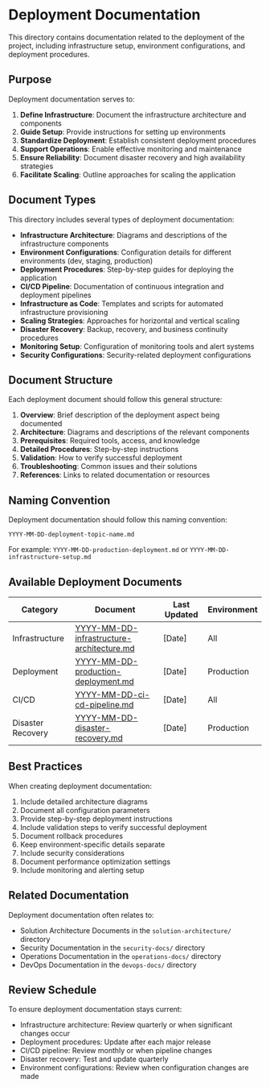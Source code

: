 # Deployment Documentation

This directory contains documentation related to the deployment of the project, including infrastructure setup, environment configurations, and deployment procedures.

## Purpose

Deployment documentation serves to:

1. **Define Infrastructure**: Document the infrastructure architecture and components
2. **Guide Setup**: Provide instructions for setting up environments
3. **Standardize Deployment**: Establish consistent deployment procedures
4. **Support Operations**: Enable effective monitoring and maintenance
5. **Ensure Reliability**: Document disaster recovery and high availability strategies
6. **Facilitate Scaling**: Outline approaches for scaling the application

## Document Types

This directory includes several types of deployment documentation:

- **Infrastructure Architecture**: Diagrams and descriptions of the infrastructure components
- **Environment Configurations**: Configuration details for different environments (dev, staging, production)
- **Deployment Procedures**: Step-by-step guides for deploying the application
- **CI/CD Pipeline**: Documentation of continuous integration and deployment pipelines
- **Infrastructure as Code**: Templates and scripts for automated infrastructure provisioning
- **Scaling Strategies**: Approaches for horizontal and vertical scaling
- **Disaster Recovery**: Backup, recovery, and business continuity procedures
- **Monitoring Setup**: Configuration of monitoring tools and alert systems
- **Security Configurations**: Security-related deployment configurations

## Document Structure

Each deployment document should follow this general structure:

1. **Overview**: Brief description of the deployment aspect being documented
2. **Architecture**: Diagrams and descriptions of the relevant components
3. **Prerequisites**: Required tools, access, and knowledge
4. **Detailed Procedures**: Step-by-step instructions
5. **Validation**: How to verify successful deployment
6. **Troubleshooting**: Common issues and their solutions
7. **References**: Links to related documentation or resources

## Naming Convention

Deployment documentation should follow this naming convention:

```
YYYY-MM-DD-deployment-topic-name.md
```

For example: `YYYY-MM-DD-production-deployment.md` or `YYYY-MM-DD-infrastructure-setup.md`

## Available Deployment Documents

| Category | Document | Last Updated | Environment |
|----------|----------|-------------|------------|
| Infrastructure | [YYYY-MM-DD-infrastructure-architecture.md](./YYYY-MM-DD-infrastructure-architecture.md) | [Date] | All |
| Deployment | [YYYY-MM-DD-production-deployment.md](./YYYY-MM-DD-production-deployment.md) | [Date] | Production |
| CI/CD | [YYYY-MM-DD-ci-cd-pipeline.md](./YYYY-MM-DD-ci-cd-pipeline.md) | [Date] | All |
| Disaster Recovery | [YYYY-MM-DD-disaster-recovery.md](./YYYY-MM-DD-disaster-recovery.md) | [Date] | Production |

## Best Practices

When creating deployment documentation:

1. Include detailed architecture diagrams
2. Document all configuration parameters
3. Provide step-by-step deployment instructions
4. Include validation steps to verify successful deployment
5. Document rollback procedures
6. Keep environment-specific details separate
7. Include security considerations
8. Document performance optimization settings
9. Include monitoring and alerting setup

## Related Documentation

Deployment documentation often relates to:
- Solution Architecture Documents in the `solution-architecture/` directory
- Security Documentation in the `security-docs/` directory
- Operations Documentation in the `operations-docs/` directory
- DevOps Documentation in the `devops-docs/` directory

## Review Schedule

To ensure deployment documentation stays current:

- Infrastructure architecture: Review quarterly or when significant changes occur
- Deployment procedures: Update after each major release
- CI/CD pipeline: Review monthly or when pipeline changes
- Disaster recovery: Test and update quarterly
- Environment configurations: Review when configuration changes are made 